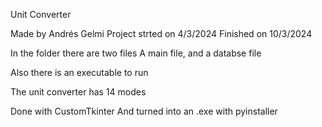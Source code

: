Unit Converter

Made by Andrés Gelmi
Project strted on 4/3/2024
Finished on 10/3/2024

In the folder there are two files
A main file, and a databse file

Also there is an executable to run

The unit converter has 14 modes

Done with CustomTkinter
And turned into an .exe with pyinstaller
